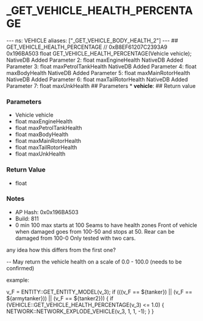 # _GET_VEHICLE_HEALTH_PERCENTAGE

--- ns: VEHICLE aliases: ["_GET_VEHICLE_BODY_HEALTH_2"] --- ## GET_VEHICLE_HEALTH_PERCENTAGE  // 0xB8EF61207C2393A9 0x196BA503 float GET_VEHICLE_HEALTH_PERCENTAGE(Vehicle vehicle);  NativeDB Added Parameter 2: float maxEngineHealth NativeDB Added Parameter 3: float maxPetrolTankHealth NativeDB Added Parameter 4: float maxBodyHealth NativeDB Added Parameter 5: float maxMainRotorHealth NativeDB Added Parameter 6: float maxTailRotorHealth NativeDB Added Parameter 7: float maxUnkHealth  ## Parameters * **vehicle**:  ## Return value

### Parameters
* Vehicle vehicle
* float maxEngineHealth
* float maxPetrolTankHealth
* float maxBodyHealth
* float maxMainRotorHealth
* float maxTailRotorHealth
* float maxUnkHealth

### Return Value
* float

### Notes
* AP Hash: 0x0x196BA503
* Build: 811
* 0 min 100 max
starts at 100
Seams to have health zones
Front of vehicle when damaged goes from 100-50 and stops at 50.
Rear can be damaged from 100-0
Only tested with two cars.

any idea how this differs from the first one?

--
May return the vehicle health on a scale of 0.0 - 100.0 (needs to be confirmed)

example:

v_F = ENTITY::GET_ENTITY_MODEL(v_3);
if (((v_F == ${tanker}) || (v_F == ${armytanker})) || (v_F == ${tanker2})) {
    if (VEHICLE::GET_VEHICLE_HEALTH_PERCENTAGE(v_3) <= 1.0) {
        NETWORK::NETWORK_EXPLODE_VEHICLE(v_3, 1, 1, -1);
    }
}

